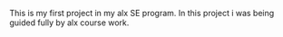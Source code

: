 This is my first project in my alx SE program. In this project i was being guided fully by alx course work.
